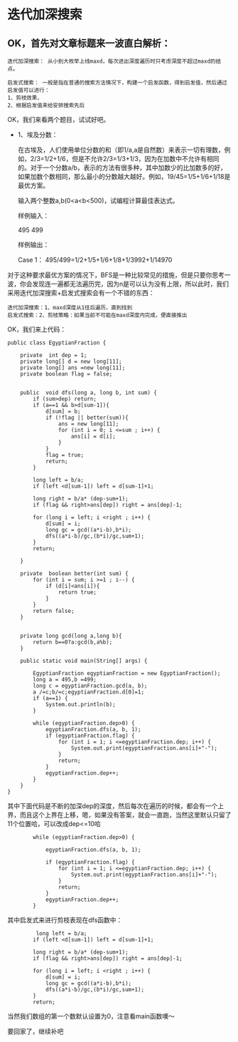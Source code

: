 # 迭代加深搜索
##  OK，首先对文章标题来一波直白解析：
	迭代加深搜索： 从小到大枚举上线maxd，每次进出深度遍历时只考虑深度不超过maxd的结点。
	
	启发式搜索： 一般是指在普通的搜索方法情况下，构建一个启发函数，得到启发值，然后通过启发值可以进行：
	1、剪枝效果，
	2、根据启发值来给安排搜索先后
	
OK，我们来看两个题目，试试好吧。

* 1、埃及分数：

	 在古埃及，人们使用单位分数的和（即1/a,a是自然数）来表示一切有理数，例如，2/3=1/2+1/6，但是不允许2/3=1/3+1/3，因为在加数中不允许有相同的。对于一个分数a/b，表示的方法有很多种，其中加数少的比加数多的好，如果加数个数相同，那么最小的分数越大越好。例如，19/45=1/5+1/6+1/18是最优方案。

	输入两个整数a,b(0<a<b<500)，试编程计算最佳表达式。
	
	样例输入：
	
	495 499
	
	样例输出：
	
	Case 1： 495/499=1/2+1/5+1/6+1/8+1/3992+1/14970

对于这种要求最优方案的情况下，BFS是一种比较常见的措施，但是只要你思考一波，你会发现连一遍都无法遍历完，因为n是可以认为没有上限，所以此时，我们采用迭代加深搜索+启发式搜索会有一个不错的东西：

	迭代加深搜索：1、maxd深度从1往后遍历，直到找到
	启发式搜索：2、剪枝策略：如果当前不可能在maxd深度内完成，便直接推出

OK，我们来上代码：
```
public class EgyptianFraction {

    private  int dep = 1;
    private long[] d = new long[11];
    private long[] ans =new long[11];
    private boolean flag = false;


    public  void dfs(long a, long b, int sum) {
        if (sum>dep) return;
        if (a==1 && b>d[sum-1]){
            d[sum] = b;
            if (!flag || better(sum)){
                ans = new long[11];
                for (int i = 0; i <=sum ; i++) {
                    ans[i] = d[i];
                }
            }
            flag = true;
            return;
        }

        long left = b/a;
        if (left <d[sum-1]) left = d[sum-1]+1;

        long right = b/a* (dep-sum+1);
        if (flag && right>ans[dep]) right = ans[dep]-1;

        for (long i = left; i <right ; i++) {
            d[sum] = i;
            long gc = gcd((a*i-b),b*i);
            dfs((a*i-b)/gc,(b*i)/gc,sum+1);
        }
        return;

    }

    private  boolean better(int sum) {
        for (int i = sum; i >=1 ; i--) {
            if (d[i]<ans[i]){
                return true;
            }
        }
        return false;
    }


    private long gcd(long a,long b){
        return b==0?a:gcd(b,a%b);
    }

    public static void main(String[] args) {

        EgyptianFraction egyptianFraction = new EgyptianFraction();
        long a = 495,b =499;
        long c = egyptianFraction.gcd(a, b);
        a /=c;b/=c;egyptianFraction.d[0]=1;
        if (a==1) {
            System.out.println(b);
        }

        while (egyptianFraction.dep>0) {
            egyptianFraction.dfs(a, b, 1);
            if (egyptianFraction.flag) {
                for (int i = 1; i <=egyptianFraction.dep; i++) {
                    System.out.print(egyptianFraction.ans[i]+"-");
                }
                return;
            }
            egyptianFraction.dep++;
        }
    }
}
```

其中下面代码是不断的加深dep的深度，然后每次在遍历的时候，都会有一个上界，而且这个上界在上移，嗯，如果没有答案，就会一直跑，当然这里默认只留了11个位置哈，可以改成dep<=10哈
```
		while (egyptianFraction.dep>0) {
		
            egyptianFraction.dfs(a, b, 1);
            
            if (egyptianFraction.flag) {
                for (int i = 1; i <=egyptianFraction.dep; i++) {
                    System.out.print(egyptianFraction.ans[i]+"-");
                }
                return;
            }
            egyptianFraction.dep++;
        }
```
其中启发式来进行剪枝表现在dfs函数中：
```
		 long left = b/a;
        if (left <d[sum-1]) left = d[sum-1]+1;

        long right = b/a* (dep-sum+1);
        if (flag && right>ans[dep]) right = ans[dep]-1;

        for (long i = left; i <right ; i++) {
            d[sum] = i;
            long gc = gcd((a*i-b),b*i);
            dfs((a*i-b)/gc,(b*i)/gc,sum+1);
        }
        return;
```
当然我们数组的第一个数默认设置为0，注意看main函数噢～

要回家了，继续补吧



